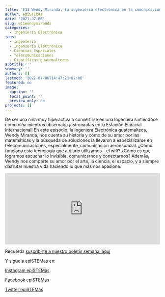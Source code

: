 ```yaml
---
title: 'E11 Wendy Miranda: la ingeniería electrónica en la comunicación espacial'
author: epiSTEMas
date: '2021-07-06'
slug: e11wendymiranda
categories:
  - Ingeniería Electrónica
tags:
  - Ingeniería
  - Ingeniería Electrónica
  - Ciencias Espaciales
  - Telecomunicaciones
  - Científicos guatemaltecos
subtitle: ''
summary: ''
authors: []
lastmod: '2021-07-06T14:47:23+02:00'
featured: no
image:
  caption: ''
  focal_point: ''
  preview_only: no
projects: []
---
```


De ser una niña muy hiperactiva a convertirse en una Ingeniera sintiéndose como niña mientras observaba ¡astronautas en la Estación Espacial Internacional! En este episodio, la Ingeniera Electrónica guatemalteca, Wendy Miranda, nos cuenta su historia y cómo de su amor por las matemáticas y la búsqueda de soluciones la llevaron a especializarse en telecomunicaciones, especialmente, comunicación aeroespacial. ¿Cómo funciona esta tecnología que a diario utilizamos - el wifi? ¿Cómo es que logramos escuchar lo invisible, comunicarnos y conectarnos? Además, Wendy nos comparte su amor por el arte, la ciencia, el espacio, y a siempre disfrutar nuestra vida haciendo lo que más nos apasione. 

<iframe src="https://open.spotify.com/embed/episode/3wkItlBrKEfAAk8pK267J4" width="100%" height="232" frameBorder="0" allowtransparency="true" allow="encrypted-media"></iframe>

Recuerda [suscribirte a nuestro boletín semanal aquí](http://eepurl.com/hyEnr1)


Y sigue a epiSTEMas en:

[Instagram epiSTEMas](https://www.instagram.com/epistemas/)  

[Facebook epiSTEMas](https://www.facebook.com/epiSTEMasPod) 

[Twitter epiSTEMas](https://twitter.com/epiSTEMas_Pod)